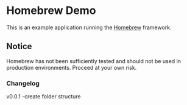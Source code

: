 # Homebrew Demo

This is an example application running the [Homebrew](https://github.com/mmsheeks/homebrew) framework.

## Notice

Homebrew has not been sufficiently tested and should not be used in production environments. Proceed at your own risk.

### Changelog

v0.0.1
-create folder structure
